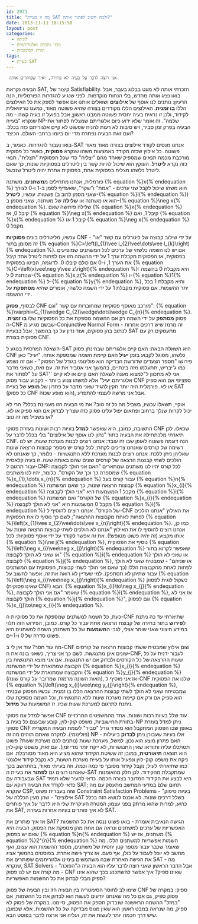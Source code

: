 ```yaml
---
id: 2971
title: "מה זו בעיית SAT ולמה חשוב לפתור אותה?"
date: 2013-11-11 18:15:50
layout: post
categories: 
  - לוגיקה
  - מבני נתונים ואלגוריתמים
  - תורת הסיבוכיות
tags: 
  - בעיית SAT
---
```

     אני רוצה לדבר על בעיה לא פתירה, ואיך שפותרים אותה.

<p>הבעיה נקראת SAT, קיצור של Satisfiability. הזכרתי אותה לא מעט בבלוג בעבר, אבל בואו נציג אותה מחדש, בלי הנחות מוקדמות. לפני שנגיע להגדרות הפורמליות, הנה הרעיון: נותנים לנו אוסף של <strong>אילוצים</strong> ושואלים אותנו אם אפשר לספק את כל האילוצים הללו <strong>בו זמנית</strong>. האילוצים הללו מקודדים בצורה שהיא פשוטה מאוד, כמעט טריוויאלית לקידוד, ולכן זו נראית בעיה יחסית פשוטה ממבט ראשון; אבל בפועל זו בעיה קשה - מה שנקרא "בעייה NP-שלמה". זה אומר שלא ידוע כיום אלגוריתם שמצליח לפתור את הבעיה בפרק זמן סביר, ויש סיבות לא רעות להניח שפשוט לא קיים אלגוריתם כזה בכלל. ועם זאת הבעיה נפתרת מדי יום ביומו ברחבי העולם. הכיצד?</p>

<p>בואו נעבור להגדרות. כאמור, ב-SAT אנחנו מנסים לקודד אילוצים בצורה מאוד מאוד פשוטה. כל אילוץ שכזה מקודד באמצעות משהו שנקרא <strong>פסוקית</strong>, כאשר כל פסוקית מורכבת מכמה תנאים שמספיק שאחד מהם "יצליח" כדי שכל הפסוקית "תצליח". תנאי כזה נקרא <strong>ליטרל</strong>. העוקץ הוא שיכול להיות קשר בין ליטרלים בפסוקיות שונות, כך שאם ליטרל כלשהו מצליח בפסוקית אחת, בפסוקית אחרת יהיה ליטרל שנכשל.</p>

<p>פורמלית, אנחנו מתחילים מ<strong>משתנים</strong>. משתנה {% equation %}x{% endequation %} הוא משהו שיכול לקבל שני ערכים - "אמת" ו"שקר", שאעדיף לסמן ב-1 ו-0 לצורך פשטות. עכשיו, <strong>ליטרל</strong> (שאני מסמן לרוב ב-{% equation %}l{% endequation %}) הוא או משתנה או <strong>שלילה</strong> של משתנה, שאני מסמן ב-{% equation %}\neg x{% endequation %}. שלילה פירושה שאם {% equation %}x{% endequation %} קיבל 0, אז {% equation %}\neg x{% endequation %} קיבל 1, ואם {% equation %}x{% endequation %} קיבל 1 אז {% equation %}\neg x{% endequation %} מקבל 0.</p>

<p>עכשיו, מליטרלים בונים <strong>פסוקיות</strong> CNF על ידי שילוב קבוצה של ליטרלים עם קשר "או" - זה מסומן בתור {% equation %}C=\left(l_{1}\vee l_{2}\vee\dots\vee l_{k}\right){% endequation %}. אם יש לנו השמה כלשהי של ערכים לכל המשתנים שמופיעים בפסוקית, אז הפסוקית מקבלת ערך 1 על ידי ההשמה הזו אם לפחות ליטרל אחד קיבל את הערך 1, ו-0 אם כולם קיבלו 0. לדוגמה, הביטו בפסוקית {% equation %}C=\left(x\vee\neg y\vee z\right){% endequation %}: היא מקבלת 0 בהשמה שנותנת 0 ל-{% equation %}x,z{% endequation %} ו-{% equation %}1{% endequation %} ל-{% equation %}y{% endequation %}, והיא מקבלת 1 בכל יתר ההשמות. אם פסוקית מקבלת 1 על ידי השמה כלשהי, אומרים שהיא <strong>מסתפקת</strong> על ידי ההשמה.</p>

<p>לבסוף, <strong>פסוק</strong> CNF מורכב מאוסף פסוקיות שמחוברות עם קשר "וגם": {% equation %}\varphi=C_{1}\wedge C_{2}\wedge\dots\wedge C_{n}{% endequation %}. פסוק <strong>מסתפק</strong> על ידי השמה רק אם ההשמה מספקת את כל הפסוקיות שלו <strong>בו זמנית</strong>. ה-CNF שבשם מגיע מ-Conjunctive Normal Form - זה מרמז שיש דרכים אחרות לכתוב בהן פסוקים, ועוד נדון על כך בהמשך, אבל בבעיית SAT מתעסקים רק עם פסוקית בצורת CNF.</p>

<p>השאלה המרכזית בנוגע ל-SAT היא השאלה הבאה: האם קיים אלגוריתם שבהינתן פסוק CNF כלשהו, מסוגל לקבוע בזמן <strong>יעיל</strong> האם קיימת השמה שמספקת אותה. "יעיל" כאן פירושו "מספר הצעדים שדורשת הבדיקה הוא פולינומי בגודל של הפסוק" - אם זה נשמע כמו ג'יבריש, תתעלמו מזה בינתיים, בהמשך אני אסביר את זה. עם זאת, כשאני מדבר על "לפתור את SAT'' אני לא מתכוון ל"למצוא מענה לשאלה האם קיים או לא קיים אלגוריתם יעיל" אלא למשהו צנוע ביותר - לקבוע עבור פסוק CNF ספציפי אם הוא ספיק או לא. פורמלית היה יותר תקין להגיד שאני מדבר על פתרון של <strong>מופע</strong> של בעיית SAT (כל פסוק CNF הוא מופע שכזה), אבל אני מרשה לעצמי להתפרע.</p>

<p>אוקיי, תשאלו עכשיו, בשביל מה כל זה טוב? את מי הבעיה הזו מעניינת בכלל? הרי לא יכול לקרות שנלך ברחוב ופתאום יפול עלינו פסוק כזה שצריך לבדוק אם הוא ספיק או לא. אז בשביל מה זה טוב?</p>

<p>התשובה, כמובן, היא שאפשר <strong>למדל</strong> בעיות רבות ושונות בעזרת פסוקי CNF שכאלו. לכן תיארתי מלכתחילה את הבעיה בתור "נתון לנו אוסף של אילוצים" בלי בכלל לדבר על CNF. הנה דוגמה פשוטה לאופן שבו זה עובד: אנחנו רוצים לבנות מערכת שעות. יש לנו רשימה של קורסים שאנחנו צריכים לקחת; לכל קורס יש מספר קבוצות הרצאה שונות שאליהן ניתן ללכת. אנחנו רוצים לבנות מערכת ללא התנגשויות - כלומר, כך שאנחנו לא הולכים לשתי קבוצות הרצאה של קורסים שונים שהם באותה שעה. זו בעיה קלאסית עבור תרגום ל-CNF: לכל קורס יהיו לנו משתנים שמתארים "האם אני הולך לקבוצה שמספרה כך וכך של הקורס". כלומר, יהיו לנו משתנים {% equation %}x_{1},\dots,x_{n}{% endequation %} עבור קורס בעל {% equation %}n{% endequation %} קבוצות הרצאה שונות, כך שאם המשתנה {% equation %}x_{i}{% endequation %} מקבל 1 המשמעות היא "אני הולך לקבוצה {% equation %}i{% endequation %} של הקורס" ואם המשתנה {% equation %}x_{i}{% endequation %} מקבל 0 המשמעות היא "אני לא הולך לקבוצה {% equation %}i{% endequation %} של הקורס". אנחנו רוצים להוסיף ל-CNF את האילוץ "אנחנו הולכים לפחות לאחת מקבוצות ההרצאה"; לשם כך נוסיף לו את הפסוקית {% equation %}\left(x_{1}\vee x_{2}\vee\dots\vee x_{n}\right){% endequation %}. כמו כן, אנחנו רוצים להוסיף לו את האילוץ "אנחנו לא הולכים לשתי קבוצות הרצאה שונות של אותו מקצוע (זה יהיה פשוט מטופש!). את זה אפשר לקודד על ידי אוסף פסוקיות: לכל {% equation %}i\ne j{% endequation %}, נוסיף את הפסוקית {% equation %}\left(\neg x_{i}\vee\neg x_{j}\right){% endequation %} שאפשר לקרוא בתור "או שאני לא הולך לקבוצה {% equation %}i{% endequation %} או שאני לא הולך לקבוצה {% equation %}j{% endequation %}, או שניהם" - שמבטיח שאני לא הולך לפחות לאחת מהקבוצות הללו (כך שאם אני הולך לשתי קבוצות, הפסוקית עם המשתנים עבור שתיהן לא תסתפק). למי שעדיין לא רואה את זה, אפשר לחשוב על {% equation %}\left(\neg x_{i}\vee\neg x_{j}\right){% endequation %} כשקול לוגית לפסוק (שאינו פסוקית CNF) הבא: {% equation %}x_{i}\to\neg x_{j}{% endequation %}, שאומר "אם אני הולך לקבוצה {% equation %}i{% endequation %}, אז אני לא הולך לקבוצה {% equation %}j{% endequation %}", וגם לפסוק {% equation %}x_{j}\to\neg x_{i}{% endequation %}.</p>

<p>כעת, כל השמה למשתנים שמספקת את כל פסוקיות ה-CNF שתיארתי עד כה ניתנת ל<strong>פירוש</strong> בתור בחירה של קבוצת הרצאה אחת עבור כל קורס. כמובן, הפירוש הזה תלוי במידע חיצוני שאני שומר אצלי, לגבי ה<strong>משמעות</strong> של כל משתנה; השמה למשתנים היא פשוט סדרה של 0 ו-1-ים.</p>

<p>מה עוד חסר? עוד אין לי ב-CNF שום אילוץ שמבטיח ששתי קבוצות הרצאה של קורסים שונים אינן מתנגשות. לשם כך אני צריך, כשאני בונה את ה-CNF, לעבור ידנית על כל שעות ההרצאה של כל הקורסים ולבדוק אם יש התנגשות. אם אני מוצא התנגשות בין הקבוצה שמתוארת על ידי המשתנה {% equation %}x_{i}{% endequation %} והקבוצה שמתוארת על ידי המשתנה {% equation %}y_{j}{% endequation %} (האות השונה מרמזת שמדובר על קורס שונה), אז אני מוסיף ל-CNF שלנו את הפסוקית {% equation %}\left(\neg x_{i}\vee\neg y_{j}\right){% endequation %}, שמבטיחה שאני לא הולך לשתי קבוצות ההרצאה הללו בו זמנית. עכשיו הפסוק שבניתי הוא ספיק אם ורק אם קיימת מערכת שעות ללא התנגשויות, וכל השמה מספקת שלו ניתנת לתרגום למערכת שעות שכזו. זו המשמעות של <strong>מידול</strong>.</p>

<p>אפשר למדל עם פסוקי CNF עוד שלל בעיות רבות ושונות. אחד מהמשפטים המרכזיים בתורת החישוביות, משפט קוק-לוין, קובע שבעצם כל בעיה ב-NP ניתן למדל בעזרת פסוקי CNF באופן שבו הפסוק המתקבל הוא מסדר גודל "סביר" לעומת הבעיה המקורית (פולינומי). למקרה שאתם תוהים מה זה NP - אלו בעיות שעבורן ניתן <strong>לבדוק</strong> ביעילות האם פתרון מוצע הוא נכון. למשל, מערכת שעות (נותנים לכם מערכת שעות? פשוט תסתכלו עליה ותוודאו שאין התנגשויות, לא ייקח יותר מדי זמן). עם זאת, משפט קוק-לוין הוא תוצאה <strong>תיאורטית</strong>, במובן זה ששיטת הקידוד שהוא מציע היא מאוד מסורבלת. אם ניקח את משפט קוק-לוין ונפעיל אותו על בעיית מערכת השעות, לא נקבל קידוד אלגנטי כמו שתיארתי לעיל; נקבל קידוד מסובך פי כמה וכמה. וזה בעייתי מאוד, בהתחשב בכך שאנחנו רוצים גם <strong>לפתור</strong> את בעיית ה-SAT שמתקבלת מהקידוד. לכן חלק מהאומנות שבעבודה עם SAT היא לבצע את הקידוד המדובר בצורה חכמה. כדאי להעיר שלא תמיד כדאי לקודד את הבעיה דווקא עם SAT; תחום שלם במדעי המחשב מתעסק עם מה שנקרא CSP, שזה בעברית פשוט Constraint Satisfaction Problems - "בעיות סיפוק אילוצים" - שהן מעין הכללה של SAT בשלל דרכים שונות. לא אכנס לנושא הזה בכלל כרגע, למרות שהוא מרתק בפני עצמו; המטרה העיקרית שלי היא לדבר על איך פותרים את SAT, לא איך פותרים בעיות אחרות בעזרת SAT.</p>

<p>אז איך פותרים את SAT? הגישה הנאיבית אומרת - בואו פשוט ננסה את כל ההשמות האפשריות של ערכים למשתנים ונראה אם אחת מהן מספקת את הפסוק. הבעיה היא שאם יש בפסוק {% equation %}n{% endequation %} משתנים, אז יש {% equation %}2^{n}{% endequation %} השמות אפשריות למשתנים הללו. מה שאומר שכבר עבור מספר קטן יחסית של משתנים, מספר ההשמות הוא עצום, ואף מחשב לא יוכל לעבור על כולן, אף פעם. אז צריך גישה אחרת. בפוסטים בהמשך אציג את הגישה האחרת שבה משתמשים בימינו אלגוריתמים שפותרים את SAT - מה שנקרא, SAT Solvers - אבל הדבר הראשון שאני רוצה לדבר עליו הוא הבעיה ה"הפוכה" - מה קורה אם יש לנו פסוק CNF שאינו ספיק? איך אפשר להשתכנע בכך שהוא אינו ספיק מבלי לבדוק את כל ההשמות האפשריות?</p>

<p>שימו לב לחוסר הסימטריה בין הבעיה הזו ובין הבעיה של פסוק CNF ספיק: במקרה של פסוק ספיק, גם אם כל מה שאנחנו יודעים לעשות הוא לבדוק את כל ההשמות, אם "במזל" ההשמה הראשונה שנבדוק תספק את הפסוק, סיימנו. במקרה של פסוק לא ספיק, מה שנראה במבט ראשון הוא שאין מנוס מבדיקה של כל ההשמות. אלא שכמובן שיש דרך חכמה יותר לעשות את זה, ועליה אני ארצה לדבר בפוסט הבא. </p>
